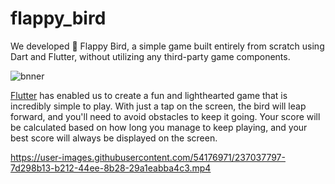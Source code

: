 # flappy_bird

We developed 🐥 Flappy Bird, a simple game built entirely from scratch using Dart and Flutter, without utilizing any third-party game components.


![bnner](https://user-images.githubusercontent.com/54176971/237037577-bd95baad-63d1-4c62-aeda-7700819baaee.png)


[Flutter](https://flutter.dev/) has enabled us to create a fun and lighthearted game that is incredibly simple to play. With just a tap on the screen, the bird will leap forward, and you'll need to avoid obstacles to keep it going. Your score will be calculated based on how long you manage to keep playing, and your best score will always be displayed on the screen.

https://user-images.githubusercontent.com/54176971/237037797-7d298b13-b212-44ee-8b28-29a1eabba4c3.mp4

